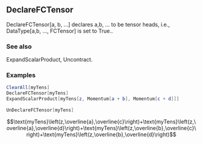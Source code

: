 ##  DeclareFCTensor 

DeclareFCTensor[a, b, ...] declares a,b, ... to be tensor heads, i.e., DataType[a,b, ...,  FCTensor] is set to True..

###  See also 

ExpandScalarProduct, Uncontract.

###  Examples 

```mathematica
ClearAll[myTens]
DeclareFCTensor[myTens]
ExpandScalarProduct[myTens[z, Momentum[a + b], Momentum[c + d]]] 
 
UnDeclareFCTensor[myTens]
```

$$\text{myTens}\left(z,\overline{a},\overline{c}\right)+\text{myTens}\left(z,\overline{a},\overline{d}\right)+\text{myTens}\left(z,\overline{b},\overline{c}\right)+\text{myTens}\left(z,\overline{b},\overline{d}\right)$$